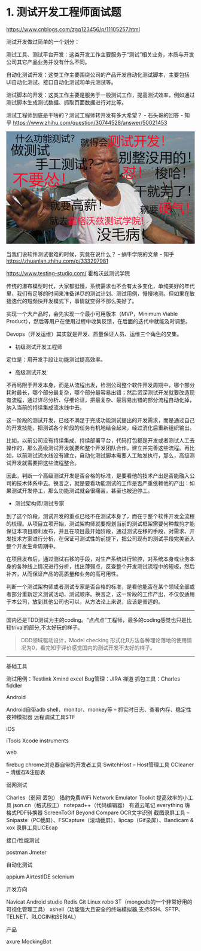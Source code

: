 



















# 1. 测试开发工程师面试题





https://www.cnblogs.com/zgq123456/p/11105257.html



测试开发做过简单的一个划分：

测试工具、测试平台开发：这类开发工作主要服务于“测试”相关业务，本质与开发公司其它产品业务并没有什么不同。

自动化测试开发：这类工作主要围绕公司的产品开发自动化测试脚本，主要包括 UI自动化测试、接口自动化测试和单元测试等。

测试脚本的开发：这类工作主要是服务于一般测试工作，提高测试效率，例如通过测试脚本生成测试数据、抓取页面数据进行对比等。





测试工程师到底是干啥的？测试工程师转开发有多大希望？ - 石头哥的回答 - 知乎
https://www.zhihu.com/question/30744528/answer/50021453

![v2-94055d4e79574ca963da33e655df5683_1440w](_v_images/20210425135350999_25490_1.jpg)


当我们说软件测试很难的时候，究竟在说什么？ - 蜗牛学院的文章 - 知乎
https://zhuanlan.zhihu.com/p/333297981


https://www.testing-studio.com/ 霍格沃兹测试学院


传统的瀑布模型时代，大家都挺慢，系统需求也不会有太多变化，单纯美好的年代里，我们有足够的时间来准备详尽的测试计划、测试用例，慢慢地测。但如果在敏捷迭代的短频快开发模式下，事情就变得不那么美好了。




实现一个大产品时，会先实现一个最小可用版本（MVP，Minimum Viable Product），然后等用户在使用过程中收集反馈，在后面的迭代中就能及时调整。

Devops（开发运维）其实就是开发、质量保证人员、运维三个角色的交集。





- 初级测试开发工程师

定位是：用开发手段让功能测试提高效率。

- 高级测试开发

不再局限于开发本身，而是从流程出发，检测公司整个软件开发周期中，哪个部分耗时最长，哪个部分最复杂，哪个部分最容易出错；然后资深测试开发就要改造现有流程，通过详尽分析、仔细论证，把最复杂、最容易出错的部分流程自动化掉，纳入当前的持续集成流水线中去。

这一阶段的测试开发，已经不满足于完成功能测试提出的开发需求，而是通过自己的开发技能，把测试各个阶段的任务有机地结合起来，经过消化后重新组织输出。

比如，以前公司没有持续集成、持续部署平台，代码打包都是开发或者测试人工去操作的，那么高级测试开发就要和整个开发团队合作，建立并完善这些流程。再比如，以前测试流水线没有建立，自动化测试脚本需要人工触发执行，那么，高级测试开发就需要把这些流程整合。

因此，判断一个高级测试开发是否合格的标准，是要看他的技术产出是否能融入公司的技术体系中去。换言之，就是要看功能测试的工作是否严重依赖他的产出：如果测试开发停工，那么功能测试就会很痛苦，甚至也被迫停工。


- 测试架构师/测试专家

到了这个阶段，测试开发的重点已经不在测试本身了，而在于整个软件开发全流程的梳理。从项目立项开始，测试架构师就要规划当前的测试框架需要何种裁剪才能保证本项目顺利发布，并且在项目最开始阶段，通过测试左移的手段，对需求、开发技术方案进行分析，在保证可测试性的前提下，把公司现有的测试手段完美嵌入整个开发生命周期中。

在项目发布后，通过测试右移的手段，对生产系统进行监控，对系统本身或业务本身的各种线上情况进行分析，找出薄弱点，反查整个开发测试流程中的短板，然后补齐，从而保证产品的高质量和业务的高可用性。

判断一个测试架构师或者测试专家是否合格的标准，是看他能否在某个领域全部或者部分重新定义测试活动、测试顺序。换言之，这一阶段的工作产出，不仅仅适用于本公司，放到其他公司也可以，从方法论上来说，应该是普适的。

---------------------------------------------------

国内还是TDD测试为主的coding。“点点点”工程师，最多的coding感觉也只是比较trival的部分,不太好玩的样子。




>DDD领域驱动设计，Model checking 形式化B方法各种理论落地的使用情况为0，看完知乎评价感觉国内的测试开发不太好的样子。






-------------------------------------





基础工具

测试用例：Testlink Xmind excel
Bug管理：JIRA 禅道
抓包工具：Charles fiddler

Android

Android自带adb shell、monitor、monkey等 – 抓实时日志、查看内存、稳定性
夜神模拟器
远程调试工具STF

iOS

iTools
Xcode instruments

web

firebug
chrome浏览器自带的开发者工具
SwitchHost – Host管理工具
CCleaner – 清缓存&注册表

弱网测试

Charles（弱网 丢包）
猎豹免费WiFi
Network Emulator Toolkit
提高效率的小工具
json.cn（格式校正）
notepad++（代码编辑器）
有道云笔记
everything
嗨格式PDF转换器
ScreenToGif
Beyond Compare
OCR文字识别
截图录屏工具 – Snipaste（PC截屏）、FSCapture（滚动截屏）、lipcap（Gif录屏）、Bandicam & xox
录屏工具LICEcap

接口/性能测试

postman
Jmeter

自动化测试

appium
AirtestIDE
selenium

开发方向

Navicat
Android studio
Redis
Git
Linux
robo 3T（mongodb的一个非常好用的可视化管理工具）
xshell（功能强大且安全的终端模拟器,支持SSH、SFTP、TELNET、RLOGIN和SERIAL）

产品

axure
MockingBot

















































































































